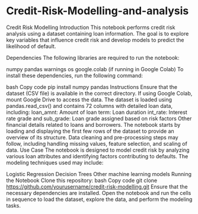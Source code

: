 # Credit-Risk-Modelling-and-analysis
Credit Risk Modelling
Introduction
This notebook performs credit risk analysis using a dataset containing loan information. The goal is to explore key variables that influence credit risk and develop models to predict the likelihood of default.

Dependencies
The following libraries are required to run the notebook:

numpy
pandas
warnings
os
google.colab (if running in Google Colab)
To install these dependencies, run the following command:

bash
Copy code
pip install numpy pandas
Instructions
Ensure that the dataset (CSV file) is available in the correct directory. If using Google Colab, mount Google Drive to access the data.
The dataset is loaded using pandas.read_csv() and contains 72 columns with detailed loan data, including:
loan_amnt: Amount of loan
term: Loan duration
int_rate: Interest rate
grade and sub_grade: Loan grade assigned based on risk factors
Other financial details related to loans and borrowers.
The notebook starts by loading and displaying the first few rows of the dataset to provide an overview of its structure.
Data cleaning and pre-processing steps may follow, including handling missing values, feature selection, and scaling of data.
Use Case
The notebook is designed to model credit risk by analyzing various loan attributes and identifying factors contributing to defaults. The modeling techniques used may include:

Logistic Regression
Decision Trees
Other machine learning models
Running the Notebook
Clone this repository:
bash
Copy code
git clone https://github.com/yourusername/credit-risk-modelling.git
Ensure that the necessary dependencies are installed.
Open the notebook and run the cells in sequence to load the dataset, explore the data, and perform the modeling tasks.
